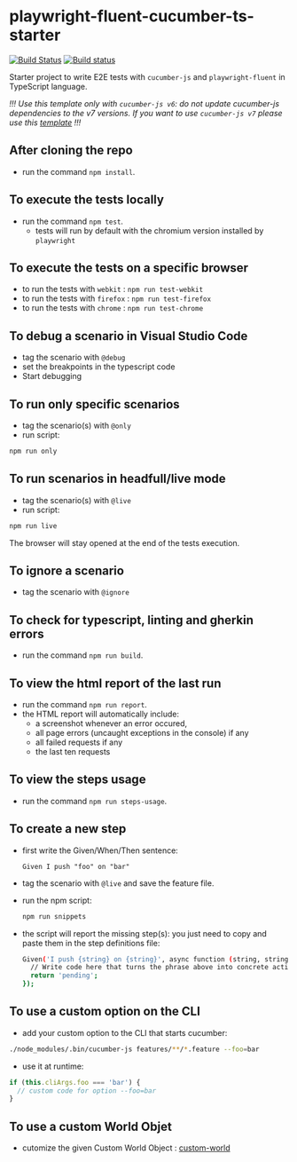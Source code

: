 # playwright-fluent-cucumber-ts-starter

[![Build Status](https://travis-ci.org/hdorgeval/playwright-fluent-ts-cucumber6-starter.svg?branch=master)](https://travis-ci.org/hdorgeval/playwright-fluent-ts-cucumber6-starter) 
[![Build status](https://ci.appveyor.com/api/projects/status/r9neq9l08xo77w64?svg=true)](https://ci.appveyor.com/project/hdorgeval/playwright-fluent-ts-cucumber6-starter)

Starter project to write E2E tests with `cucumber-js` and `playwright-fluent` in TypeScript language.

*!!! Use this template only with `cucumber-js v6`: do not update cucumber-js dependencies to the v7 versions. If you want to use `cucumber-js v7` please use this [template](https://github.com/hdorgeval/playwright-fluent-ts-cucumber7-starter) !!!*

## After cloning the repo

* run the command `npm install`.

## To execute the tests locally

* run the command `npm test`.
  - tests will run by default with the chromium version installed by `playwright`

## To execute the tests on a specific browser

* to run the tests with `webkit` : `npm run test-webkit`
* to run the tests with `firefox` : `npm run test-firefox`
* to run the tests with `chrome` : `npm run test-chrome`
## To debug a scenario in Visual Studio Code

* tag the scenario with `@debug`
* set the breakpoints in the typescript code
* Start debugging

## To run only specific scenarios

* tag the scenario(s) with `@only`
* run script:
```sh
npm run only
```

## To run scenarios in headfull/live mode

* tag the scenario(s) with `@live`
* run script:
```sh
npm run live
```

The browser will stay opened at the end of the tests execution.

## To ignore a scenario

* tag the scenario with `@ignore`

## To check for typescript, linting and gherkin errors

* run the command `npm run build`.

## To view the html report of the last run

* run the command `npm run report`.
* the HTML report will automatically include: 
  - a screenshot whenever an error occured, 
  - all page errors (uncaught exceptions in the console) if any
  - all failed requests if any
  - the last ten requests

## To view the steps usage

* run the command `npm run steps-usage`.

## To create a new step

* first write the Given/When/Then sentence:
  ```gherkin
  Given I push "foo" on "bar"
  ```

* tag the scenario with `@live` and save the feature file.

* run the npm script:
  ```sh
  npm run snippets
  ```

* the script will report the missing step(s): you just need to copy and paste them in the step definitions file:

  ```sh
  Given('I push {string} on {string}', async function (string, string2) {
    // Write code here that turns the phrase above into concrete actions
    return 'pending';
  });
  ```

## To use a custom option on the CLI

* add your custom option to the CLI that starts cucumber:
```sh
./node_modules/.bin/cucumber-js features/**/*.feature --foo=bar 
```
* use it at runtime:
```js
if (this.cliArgs.foo === 'bar') {
  // custom code for option --foo=bar
}
```

## To use a custom World Objet

* cutomize the given Custom World Object : [custom-world](world/custom-world.ts)